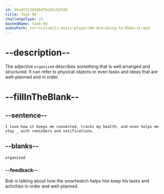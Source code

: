 ```yaml
---
id: 65a4f2c2d1bbdfbe82cb3fdd
title: Task 94
challengeType: 22
dashedName: task-94
audioPath: curriculum/js-music-player/We-Are-Going-to-Make-it.mp3
---
```


<!--
AUDIO REFERENCE: 
Bob: I love how it keeps me connected, tracks my health, and even helps me stay organized with reminders and notifications.
-->

# --description--

The adjective `organized` describes something that is well arranged and structured. It can refer to physical objects or even tasks and ideas that are well-planned and in order.

# --fillInTheBlank--

## --sentence--

`I love how it keeps me connected, tracks my health, and even helps me stay _ with reminders and notifications.`

## --blanks--

`organized`

### --feedback--

Bob is talking about how the smartwatch helps him keep his tasks and activities in order and well-planned.
